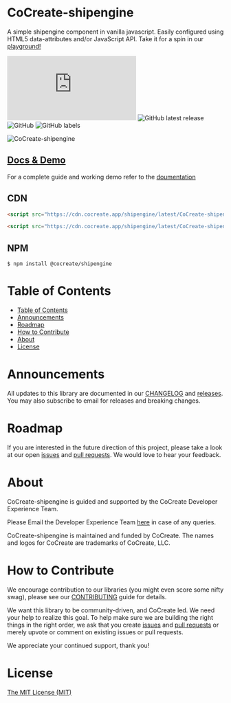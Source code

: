 # CoCreate-shipengine

A simple shipengine component in vanilla javascript. Easily configured using HTML5 data-attributes and/or JavaScript API. Take it for a spin in our [playground!](https://cocreate.app/docs/shipengine)

![GitHub file size in bytes](https://img.shields.io/github/size/CoCreate-app/CoCreate-shipengine/dist/CoCreate-shipengine.min.js?label=minified%20size&style=for-the-badge)
![GitHub latest release](https://img.shields.io/github/v/release/CoCreate-app/CoCreate-shipengine?style=for-the-badge)
![GitHub](https://img.shields.io/github/license/CoCreate-app/CoCreate-shipengine?style=for-the-badge)
![GitHub labels](https://img.shields.io/github/labels/CoCreate-app/CoCreate-shipengine/help%20wanted?style=for-the-badge)

![CoCreate-shipengine](https://cdn.cocreate.app/docs/CoCreate-shipengine.gif)

## [Docs & Demo](https://cocreate.app/docs/shipengine)

For a complete guide and working demo refer to the [doumentation](https://cocreate.app/docs/shipengine)

## CDN

```html
<script src="https://cdn.cocreate.app/shipengine/latest/CoCreate-shipengine.min.js"></script>
```

```html
<script src="https://cdn.cocreate.app/shipengine/latest/CoCreate-shipengine.min.css"></script>
```

## NPM

```shell
$ npm install @cocreate/shipengine
```

# Table of Contents

- [Table of Contents](#table-of-contents)
- [Announcements](#announcements)
- [Roadmap](#roadmap)
- [How to Contribute](#how-to-contribute)
- [About](#about)
- [License](#license)

<a name="announcements"></a>

# Announcements

All updates to this library are documented in our [CHANGELOG](https://github.com/CoCreate-app/CoCreate-shipengine/blob/master/CHANGELOG.md) and [releases](https://github.com/CoCreate-app/CoCreate-shipengine/releases). You may also subscribe to email for releases and breaking changes.

<a name="roadmap"></a>

# Roadmap

If you are interested in the future direction of this project, please take a look at our open [issues](https://github.com/CoCreate-app/CoCreate-shipengine/issues) and [pull requests](https://github.com/CoCreate-app/CoCreate-shipengine/pulls). We would love to hear your feedback.

<a name="about"></a>

# About

CoCreate-shipengine is guided and supported by the CoCreate Developer Experience Team.

Please Email the Developer Experience Team [here](mailto:develop@cocreate.app) in case of any queries.

CoCreate-shipengine is maintained and funded by CoCreate. The names and logos for CoCreate are trademarks of CoCreate, LLC.

<a name="contribute"></a>

# How to Contribute

We encourage contribution to our libraries (you might even score some nifty swag), please see our [CONTRIBUTING](https://github.com/CoCreate-app/CoCreate-shipengine/blob/master/CONTRIBUTING.md) guide for details.

We want this library to be community-driven, and CoCreate led. We need your help to realize this goal. To help make sure we are building the right things in the right order, we ask that you create [issues](https://github.com/CoCreate-app/CoCreate-shipengine/issues) and [pull requests](https://github.com/CoCreate-app/CoCreate-shipengine/pulls) or merely upvote or comment on existing issues or pull requests.

We appreciate your continued support, thank you!

# License

[The MIT License (MIT)](https://github.com/CoCreate-app/CoCreate-shipengine/blob/master/LICENSE)
